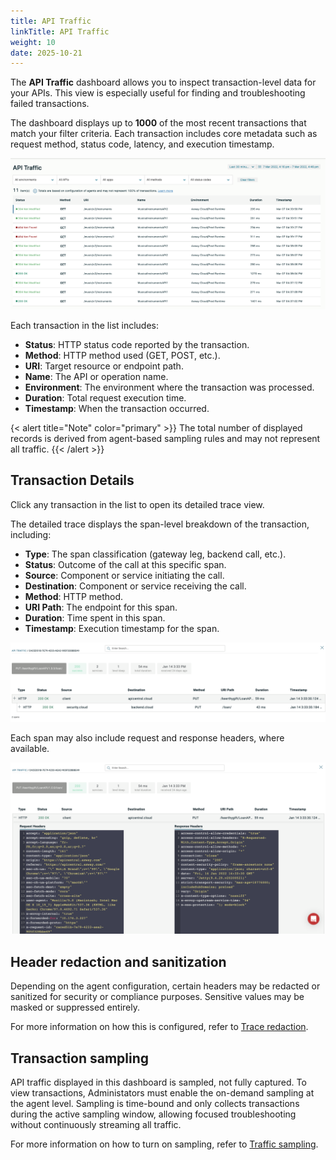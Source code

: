 ```yaml
---
title: API Traffic
linkTitle: API Traffic
weight: 10
date: 2025-10-21
---
```


The **API Traffic** dashboard allows you to inspect transaction-level data for your APIs. This view is especially useful for finding and troubleshooting failed transactions.

The dashboard displays up to **1000** of the most recent transactions that match your filter criteria. Each transaction includes core metadata such as request method, status code, latency, and execution timestamp. 

![Example of API traffic](/static/Images/central/api_traffic.png)

Each transaction in the list includes:

* **Status**:	HTTP status code reported by the transaction.
* **Method**:	HTTP method used (GET, POST, etc.).
* **URI**:	Target resource or endpoint path.
* **Name**:	The API or operation name.
* **Environment**:	The environment where the transaction was processed.
* **Duration**:	Total request execution time.
* **Timestamp**:	When the transaction occurred.

{< alert title="Note" color="primary" >}}
The total number of displayed records is derived from agent-based sampling rules and may not represent all traffic.
{{< /alert >}}

## Transaction Details

Click any transaction in the list to open its detailed trace view.

The detailed trace displays the span-level breakdown of the transaction, including:

* **Type**:	The span classification (gateway leg, backend call, etc.).
* **Status**:	Outcome of the call at this specific span.
* **Source**:	Component or service initiating the call.
* **Destination**:	Component or service receiving the call.
* **Method**:	HTTP method.
* **URI Path**:	The endpoint for this span.
* **Duration**:	Time spent in this span.
* **Timestamp**:	Execution timestamp for the span.

![Example of API traffic details](/static/Images/central/api_traffic_details.png)

Each span may also include request and response headers, where available.

![Example of API traffic request and response](/static/Images/central/api_traffic_request_response.png)

## Header redaction and sanitization

Depending on the agent configuration, certain headers may be redacted or sanitized for security or compliance purposes. Sensitive values may be masked or suppressed entirely.

For more information on how this is configured, refer to [Trace redaction](/content/en/docs/connect_manage_environ/connected_agent_common_reference/trace_redaction.md/).

## Transaction sampling

API traffic displayed in this dashboard is sampled, not fully captured. To view transactions, Administators must enable the on-demand sampling at the agent level. Sampling is time-bound and only collects transactions during the active sampling window, allowing focused troubleshooting without continuously streaming all traffic.

For more information on how to turn on sampling, refer to [Traffic sampling](/content/en/docs/connect_manage_environ/connected_agent_common_reference/trace_sampling.md/).
